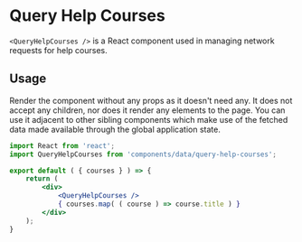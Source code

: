 Query Help Courses
==================

`<QueryHelpCourses />` is a React component used in managing network requests for help courses.

## Usage

Render the component without any props as it doesn't need any. It does not accept any children, nor does it render any elements to the page. You can use it adjacent to other sibling components which make use of the fetched data made available through the global application state.

```jsx
import React from 'react';
import QueryHelpCourses from 'components/data/query-help-courses';

export default ( { courses } ) => {
	return (
		<div>
			<QueryHelpCourses />
			{ courses.map( ( course ) => course.title ) }
		</div>
	);
}
```
